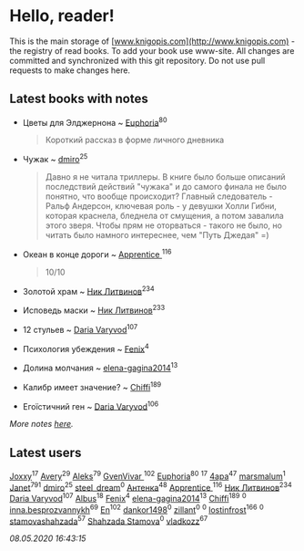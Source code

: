 # Hello, reader!
This is the main storage of [www.knigopis.com](http://www.knigopis.com) - the registry of read books.
To add your book use www-site. All changes are committed and synchronized with this git repository.
Do not use pull requests to make changes here.


## Latest books with notes
* Цветы для Элджернона ~ [Euphoria](users/106/106304994652616315178-google)<sup>80</sup>
    > Короткий рассказ в форме личного дневника

* Чужак ~ [dmiro](users/571/5714115-vkontakte)<sup>25</sup>
    > Давно я не читала триллеры. В книге было больше описаний последствий действий "чужака" и до самого финала не было понятно, что вообще происходит? Главный следователь - Ральф Андерсон, ключевая роль - у девушки Холли Гибни, которая краснела, бледнела от смущения, а потом завалила этого зверя. Чтобы прям не оторваться - такого не было, но читать было намного интереснее, чем "Путь Джедая" =)

* Океан в конце дороги ~ [Apprentice ](users/528/52821952-vkontakte)<sup>116</sup>
    > 10/10

* Золотой храм ~ [Ник Литвинов](users/241/241974816-vkontakte)<sup>234</sup>

* Исповедь маски ~ [Ник Литвинов](users/241/241974816-vkontakte)<sup>233</sup>

* 12 стульев ~ [Daria Varyvod](users/829/829893410524253-facebook)<sup>107</sup>

* Психология убеждения ~ [Fenix](users/111/111367585493471720963-google)<sup>4</sup>

* Долина молчания ~ [elena-gagina2014](users/208/208969292-yandex)<sup>13</sup>

* Калибр имеет значение? ~ [Chiffi](users/105/105831994080785626680-google)<sup>189</sup>

* Егоїстичний ген ~ [Daria Varyvod](users/829/829893410524253-facebook)<sup>106</sup>


_More notes [here](latest_books_with_notes.md)._


## Latest users
[Joxxy](users/109/109128632962928278575-google)<sup>17</sup> 
[Avery](users/567/56734832-yandex)<sup>29</sup> 
[Aleks](users/117/117835844513813219393-google)<sup>79</sup> 
[GvenVivar ](users/158/158266434925901-facebook)<sup>102</sup> 
[Euphoria](users/106/106304994652616315178-google)<sup>80</sup> 
[](users/153/1537586159620888-facebook)<sup>17</sup> 
[4apa](users/117/117392596378069249667-google)<sup>47</sup> 
[marsmalum](users/181/181053542-vkontakte)<sup>1</sup> 
[Janet](users/108/108113656204404967440-google)<sup>791</sup> 
[dmiro](users/571/5714115-vkontakte)<sup>25</sup> 
[steel_dream](users/178/178521027-vkontakte)<sup>0</sup> 
[Антенка](users/118/118158645037334943900-google)<sup>48</sup> 
[Apprentice ](users/528/52821952-vkontakte)<sup>116</sup> 
[Ник Литвинов](users/241/241974816-vkontakte)<sup>234</sup> 
[Daria Varyvod](users/829/829893410524253-facebook)<sup>107</sup> 
[Albus](users/221/2217138517343562098-mailru)<sup>18</sup> 
[Fenix](users/111/111367585493471720963-google)<sup>4</sup> 
[elena-gagina2014](users/208/208969292-yandex)<sup>13</sup> 
[Chiffi](users/105/105831994080785626680-google)<sup>189</sup> 
[](users/102/102482879989167895792-google)<sup>0</sup> 
[inna.besprozvannykh](users/733/73323849-yandex)<sup>69</sup> 
[En](users/333/333646551-vkontakte)<sup>102</sup> 
[dankor1498](users/115/115840544194890627090-google)<sup>0</sup> 
[zillant](users/114/114811718304622529304-google)<sup>0</sup> 
[](users/344/344511630-vkontakte)<sup>0</sup> 
[lostinfrost](users/217/217891524-vkontakte)<sup>166</sup> 
[](users/103/103030034741048415624-google)<sup>0</sup> 
[stamovashahzada](users/310/310646815-vkontakte)<sup>57</sup> 
[Shahzada Stamova](users/799/799658770022584575-mailru)<sup>0</sup> 
[vladkozz](users/572/57239276-vkontakte)<sup>67</sup> 


_08.05.2020 16:43:15_
